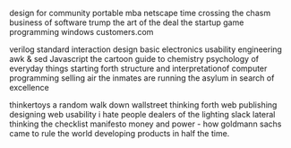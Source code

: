design for community
portable mba
netscape time
crossing the chasm
business of software
trump the art of the deal
the startup game
programming windows
customers.com

verilog standard
interaction design
basic electronics
usability engineering
awk & sed
Javascript
the cartoon guide to chemistry
psychology of everyday things
starting forth
structure and interpretationof computer programming
selling air
the inmates are running the asylum
in search of excellence

thinkertoys
a random walk down wallstreet
thinking forth
web publishing
designing web usability
i hate people
dealers of the lighting
slack
lateral thinking
the checklist manifesto
money and power - how goldmann sachs came to rule the world
developing products in half the time.

